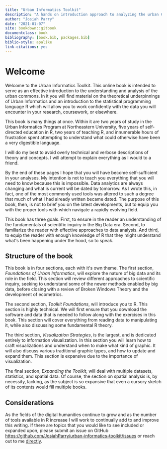 ```yaml
--- 
title: "Urban Informatics Toolkit"
description: "A hands on introduction approach to analyzing the urban Commons."
author: "Josiah Parry"
date: "2021-01-07"
site: bookdown::gitbook
documentclass: book
bibliography: [book.bib, packages.bib]
biblio-style: apalike
link-citations: yes
---
```






# Welcome

Welcome to the Urban Informatics Toolkit. This online book is intended to serve as an effective introduction to the understanding and analysis of the urban commons. In it you will find material on the theoretical underpinnings of Urban Informatics and an introduction to the statistical programming language R which will allow you to work confidently with the data you will encounter in your research, coursework, or elsewhere. 

This book is many things at once. Within it are two years of study in the Urban Informatics Program at Northeastern University, five years of self-directed education in R, two years of teaching R, and innumerable hours of frustration spent attempting to understand what could otherwise have been a very digestible language.

I will do my best to avoid overly technical and verbose descriptions of theory and concepts. I will attempt to explain everything as I would to a friend.

By the end of these pages I hope that you will have become self-sufficient in your analyses. My intention is not to teach you everything that you will need to know because this is impossible. Data analytics are always changing and what is current will be dated by tomorrow. As I wrote this, in fact, one of the most commonly used tools was altered to such a degree that much of what I had already written became dated. The purpose of this book, then, is not to brief you on the latest developments, but to equip you with the proper tools with which navigate a rapidly evolving field.

This book has three goals. First, to ensure in the reader an understanding of the fundamentals of scientific inquiry in the Big Data era. Second, to familiarize the reader with effective approaches to data analysis. And third, to equip the reader with enough knowledge of R that they might understand what's been happening under the hood, so to speak.

## Structure of the book

This book is in four sections, each with it's own theme. The first section, _Foundations of Urban Informatics_, will explore the nature of big data and its role in the field. This section will review different approaches to scientific inquiry, seeking to understand some of the newer methods enabled by big data, before closing with a review of Broken Windows Theory and the development of ecometrics.

The second section, _Toolkit Foundations_, will introduce you to R. This section is highly technical. We will first ensure that you download the software and data that is needed to follow along with the exercises in this book. This section will cover everything from reading data to manipulating it, while also discussing some fundamental R theory.

The third section, _Visualization Strategies_, is the largest, and is dedicated entirely to information visualization. In this section you will learn how to craft visualizations and understand when to make what kind of graphic. It will also discuss various traditional graphic types, and how to update and expand them. This section is expansive due to the importance of visualization. 

The final section, _Expanding the Toolkit_, will deal with multiple datasets, statistics, and spatial data. Of course, the section on spatial analysis is, by necessity, lacking, as the subject is so expansive that even a cursory sketch of its contents would fill multiple books.

## Considerations

As the fields of the digital humanities continue to grow and as the number of tools available in R increase I will work to continually add to and improve this writing. If there are topics that you would like to see included or expanded upon, please submit an issue on GitHub https://github.com/JosiahParry/urban-informatics-toolkit/issues or reach out to me [directly](mailto:josiah.parry@gmail.com?subject=[UITK]%20Feedback).


